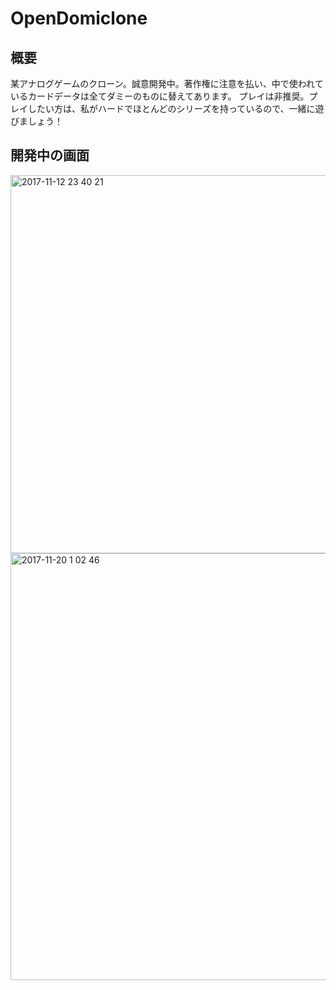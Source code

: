 # OpenDomiclone
## 概要
 某アナログゲームのクローン。誠意開発中。著作権に注意を払い、中で使われているカードデータは全てダミーのものに替えてあります。
 プレイは非推奨。プレイしたい方は、私がハードでほとんどのシリーズを持っているので、一緒に遊びましょう！
## 開発中の画面
<img width="605" alt="2017-11-12 23 40 21" src="https://user-images.githubusercontent.com/29176287/32700112-b1fbc6a4-c803-11e7-8b7f-ea42f1e3454e.png">
<img width="683" alt="2017-11-20 1 02 46" src="https://user-images.githubusercontent.com/29176287/32992480-8e21da44-cd8e-11e7-81dd-3df875e05c1b.png">

